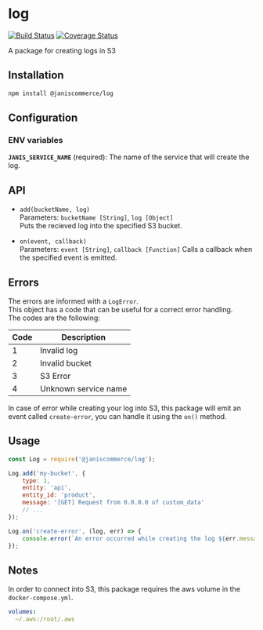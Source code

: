 # log

[![Build Status](https://travis-ci.org/janis-commerce/log.svg?branch=master)](https://travis-ci.org/janis-commerce/log)
[![Coverage Status](https://coveralls.io/repos/github/janis-commerce/log/badge.svg?branch=master)](https://coveralls.io/github/janis-commerce/log?branch=master)

A package for creating logs in S3

## Installation
```sh
npm install @janiscommerce/log
```

## Configuration
### ENV variables
**`JANIS_SERVICE_NAME`** (required): The name of the service that will create the log.

## API
- `add(bucketName, log)`  
Parameters: `bucketName [String]`, `log [Object]`  
Puts the recieved log into the specified S3 bucket.

- `on(event, callback)`  
Parameters: `event [String]`, `callback [Function]`
Calls a callback when the specified event is emitted.

## Errors

The errors are informed with a `LogError`.  
This object has a code that can be useful for a correct error handling.  
The codes are the following:  

| Code | Description                    |
|------|--------------------------------|
| 1    | Invalid log                    |
| 2    | Invalid bucket                 |
| 3    | S3 Error                       |
| 4    | Unknown service name           |

In case of error while creating your log into S3, this package will emit an event called `create-error`, you can handle it using the `on()` method.

## Usage
```js
const Log = require('@janiscommerce/log');

Log.add('my-bucket', {
	type: 1,
	entity: 'api',
	entity_id: 'product',
	message: '[GET] Request from 0.0.0.0 of custom_data'
	// ...
});

Log.on('create-error', (log, err) => {
	console.error(`An error occurred while creating the log ${err.message}`);
});
```

## Notes
In order to connect into S3, this package requires the aws volume in the `docker-compose.yml`.

```yml
volumes:
  ~/.aws:/root/.aws
```